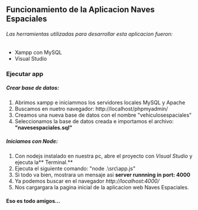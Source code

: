 ## Funcionamiento de la Aplicacion Naves Espaciales 
###### Las herramientas utilizadas para desarrollar esta aplicacion fueron:
- Xampp con MySQL
- Visual Studio

### Ejecutar app 
##### Crear base de datos:
1. Abrimos xampp e iniciammos los servidores locales MySQL y Apache
2. Buscamos en nuetro navegador: http://localhost/phpmyadmin/
3. Creamos una nueva base de datos con el nombre "vehiculosespaciales"
4. Seleccionamos la base de datos creada e importamos el archivo: **"navesespaciales.sql"**

##### Iniciamos con Node:
1. Con nodejs instalado en nuestra pc, abre el proyecto con *Visual Studio* y ejecuta la** Terminal.**
2. Ejecuta el siguiente comando: "node .\src\app.js"
3. Si todo va bien, mostrara un mensaje asi  **server runnning in port:  4000**
3. Ya podemos buscar en el navegador *http://localhost:4000/*
4. Nos cargargara la pagina inicial de la aplicacion web Naves Espaciales.


#### Eso es todo amigos...
